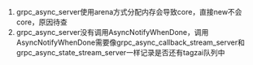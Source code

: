 1. grpc_async_server使用arena方式分配内存会导致core，直接new不会core，原因待查
2. grpc_async_server没有调用AsyncNotifyWhenDone，调用AsyncNotifyWhenDone需要像grpc_async_callback_stream_server和grpc_async_state_stream_server一样记录是否还有tagzai队列中
